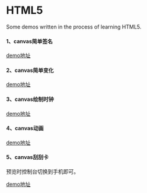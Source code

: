 # HTML5
Some demos written in the process of learning HTML5.

#### 1、canvas简单签名

[demo地址](https://skyblue-happy.github.io/HTML5/canvas-draw-signature/)

#### 2、canvas简单变化

[demo地址](https://skyblue-happy.github.io/HTML5/canvas-transformation/)

#### 3、canvas绘制时钟

[demo地址](https://skyblue-happy.github.io/HTML5/canvas-clock/)

#### 4、canvas动画

[demo地址](https://skyblue-happy.github.io/HTML5/canvas-animation)

#### 5、canvas刮刮卡

预览时控制台切换到手机即可。

[demo地址](https://skyblue-happy.github.io/HTML5/canvas-scraping-card)